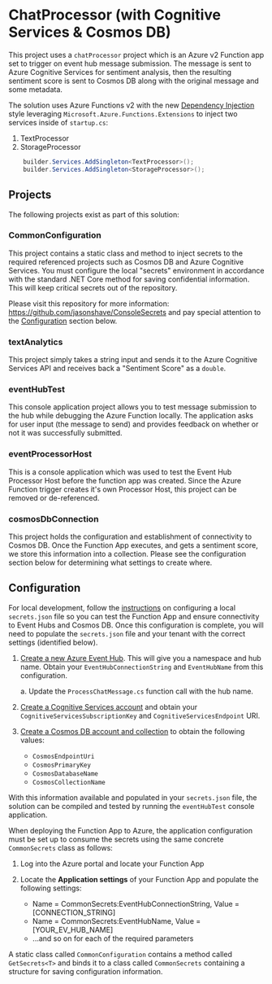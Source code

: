 # ChatProcessor (with Cognitive Services & Cosmos DB)

This project uses a `chatProcessor` project which is an Azure v2 Function app set to trigger on event hub message submission. The message is sent to Azure Cognitive Services for sentiment analysis, then the resulting sentiment score is sent to Cosmos DB along with the original message and some metadata.

The solution uses Azure Functions v2 with the new [Dependency Injection](https://docs.microsoft.com/en-us/azure/azure-functions/functions-dotnet-dependency-injection) style leveraging `Microsoft.Azure.Functions.Extensions` to inject two services inside of `startup.cs`:

1. TextProcessor
2. StorageProcessor

```c#
    builder.Services.AddSingleton<TextProcessor>();
    builder.Services.AddSingleton<StorageProcessor>();
```

## Projects

The following projects exist as part of this solution:

### CommonConfiguration

This project contains a static class and method to inject secrets to the required referenced projects such as Cosmos DB and Azure Cognitive Services. You must configure the local "secrets" environment in accordance with the standard .NET Core method for saving confidential information. This will keep critical secrets out of the repository.

Please visit this repository for more information: https://github.com/jasonshave/ConsoleSecrets and pay special attention to the [Configuration](#Configuration) section below.

### textAnalytics

This project simply takes a string input and sends it to the Azure Cognitive Services API and receives back a "Sentiment Score" as a `double`.

### eventHubTest

This console application project allows you to test message submission to the hub while debugging the Azure Function locally. The application asks for user input (the message to send) and provides feedback on whether or not it was successfully submitted.

### eventProcessorHost

This is a console application which was used to test the Event Hub Processor Host before the function app was created. Since the Azure Function trigger creates it's own Processor Host, this project can be removed or de-referenced.

### cosmosDbConnection

This project holds the configuration and establishment of connectivity to Cosmos DB. Once the Function App executes, and gets a sentiment score, we store this information into a collection. Please see the configuration section below for determining what settings to create where.

## Configuration

For local development, follow the [instructions](https://github.com/jasonshave/ConsoleSecrets) on configuring a local `secrets.json` file so you can test the Function App and ensure connectivity to Event Hubs and Cosmos DB. Once this configuration is complete, you will need to populate the `secrets.json` file and your tenant with the correct settings (identified below).

1. [Create a new Azure Event Hub](https://docs.microsoft.com/en-us/azure/event-hubs/event-hubs-create). This will give you a namespace and hub name. Obtain your `EventHubConnectionString` and `EventHubName` from this configuration.

   a. Update the `ProcessChatMessage.cs` function call with the hub name.

2. [Create a Cognitive Services account](https://docs.microsoft.com/en-us/azure/cognitive-services/text-analytics/quickstarts/csharp) and obtain your `CognitiveServicesSubscriptionKey` and `CognitiveServicesEndpoint` URI.

3. [Create a Cosmos DB account and collection](https://docs.microsoft.com/en-us/azure/cosmos-db/sql-api-dotnetcore-get-started) to obtain the following values:

   - `CosmosEndpointUri`
   - `CosmosPrimaryKey`
   - `CosmosDatabaseName`
   - `CosmosCollectionName`

With this information available and populated in your `secrets.json` file, the solution can be compiled and tested by running the `eventHubTest` console application.

When deploying the Function App to Azure, the application configuration must be set up to consume the secrets using the same concrete `CommonSecrets` class as follows:

1. Log into the Azure portal and locate your Function App

2. Locate the **Application settings** of your Function App and populate the following settings:

   - Name = CommonSecrets:EventHubConnectionString, Value = [CONNECTION_STRING]
   - Name = CommonSecrets:EventHubName, Value = [YOUR_EV_HUB_NAME]
   - ...and so on for each of the required parameters

A static class called `CommonConfiguration` contains a method called `GetSecrets<T>` and binds it to a class called `CommonSecrets` containing a structure for saving configuration information.

